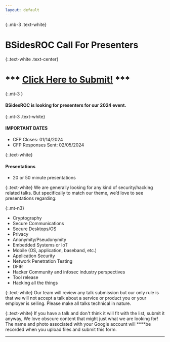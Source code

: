 ```yaml
---
layout: default
---
```

{:.mb-3 .text-white}
# BSidesROC Call For Presenters

{:.text-white .text-center}
# \*** [Click Here to Submit!](https://docs.google.com/forms/d/e/1FAIpQLSfZExOy-HSsVx-r3j72QSlRoIkELe-quAAYYwG4r4avVdVfNg/viewform) **\*

{:.mt-3 }
#### BSidesROC is looking for presenters for our 2024 event.



{:.mt-3 .text-white}
#### IMPORTANT DATES
- CFP Closes: 01/14/2024
- CFP Responses Sent: 02/05/2024

{:.text-white}
#### Presentations
- 20 or 50 minute presentations

{:.text-white}
We are generally looking for any kind of security/hacking related talks. But specifically to match our theme, we’d love to see presentations regarding:

{:.mt-n3}
- Cryptography
- Secure Communications
- Secure Desktops/OS
- Privacy
- Anonymity/Pseudonymity
- Embedded Systems or IoT
- Mobile (OS, application, baseband, etc.)
- Application Security
- Network Penetration Testing
- DFIR
- Hacker Community and infosec industry perspectives
- Tool release
- Hacking all the things

{:.text-white}
Our team will review any talk submission but our only rule is that we will not accept a talk about a service or product you or your employer is selling. Please make all talks technical in nature.

{:.text-white}
If you have a talk and don't think it will fit with the list, submit it anyway, We love obscure content that might just what we are looking for!
The name and photo associated with your Google account will ****be recorded when you upload files and submit this form.

***